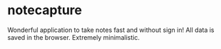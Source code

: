 # notecapture
Wonderful application to take notes fast and without sign in! All data is saved in the browser. Extremely minimalistic.
